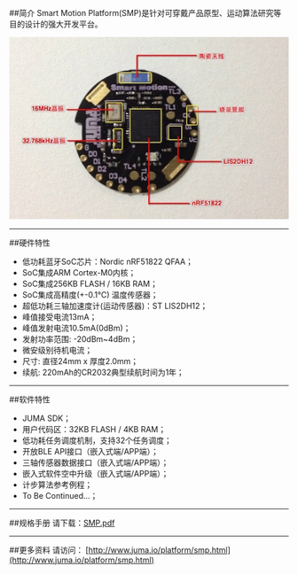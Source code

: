##简介
Smart Motion Platform(SMP)是针对可穿戴产品原型、运动算法研究等目的设计的强大开发平台。  

![](./images/smp_intro.jpg)

***
##硬件特性
- 低功耗蓝牙SoC芯片：Nordic nRF51822 QFAA；
- SoC集成ARM Cortex-M0内核；
- SoC集成256KB FLASH / 16KB RAM；
- SoC集成高精度(+-0.1℃) 温度传感器；
- 超低功耗三轴加速度计(运动传感器)：ST LIS2DH12；
- 峰值接受电流13mA；
- 峰值发射电流10.5mA(0dBm)；
- 发射功率范围: -20dBm~4dBm；
- 微安级别待机电流；
- 尺寸: 直径24mm x 厚度2.0mm；
- 续航: 220mAh的CR2032典型续航时间为1年；


***
##软件特性
- JUMA SDK；
- 用户代码区：32KB FLASH / 4KB RAM；
- 低功耗任务调度机制，支持32个任务调度；
- 开放BLE API接口（嵌入式端/APP端）；
- 三轴传感器数据接口（嵌入式端/APP端）；
- 嵌入式软件空中升级（嵌入式端/APP端）；
- 计步算法参考例程；
- To Be Continued...；

***
##规格手册
请下载：[SMP.pdf](http://www.juma.io/spec/smp.pdf)

***
##更多资料
请访问：
[http://www.juma.io/platform/smp.html](http://www.juma.io/platform/smp.html)


